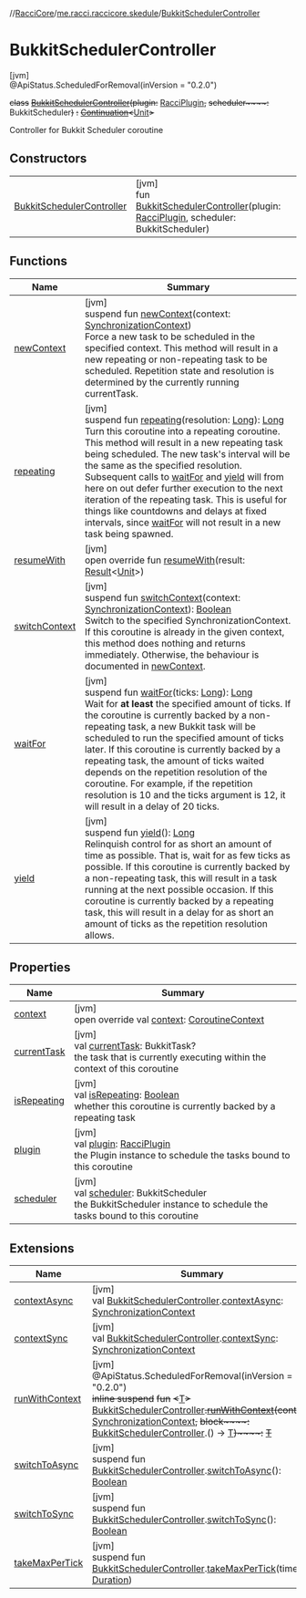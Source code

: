 //[RacciCore](../../../index.md)/[me.racci.raccicore.skedule](../index.md)/[BukkitSchedulerController](index.md)

# BukkitSchedulerController

[jvm]\
@ApiStatus.ScheduledForRemoval(inVersion = "0.2.0")

~~class~~ [~~BukkitSchedulerController~~](index.md)~~(~~~~plugin~~~~:~~ [RacciPlugin](../../me.racci.raccicore/-racci-plugin/index.md)~~,~~ ~~scheduler~~~~:~~ BukkitScheduler~~)~~ ~~:~~ [~~Continuation~~](https://kotlinlang.org/api/latest/jvm/stdlib/kotlin.coroutines/-continuation/index.html)~~&lt;~~[Unit](https://kotlinlang.org/api/latest/jvm/stdlib/kotlin/-unit/index.html)~~&gt;~~ 

Controller for Bukkit Scheduler coroutine

## Constructors

| | |
|---|---|
| [BukkitSchedulerController](-bukkit-scheduler-controller.md) | [jvm]<br>fun [BukkitSchedulerController](-bukkit-scheduler-controller.md)(plugin: [RacciPlugin](../../me.racci.raccicore/-racci-plugin/index.md), scheduler: BukkitScheduler) |

## Functions

| Name | Summary |
|---|---|
| [newContext](new-context.md) | [jvm]<br>suspend fun [newContext](new-context.md)(context: [SynchronizationContext](../-synchronization-context/index.md))<br>Force a new task to be scheduled in the specified context. This method will result in a new repeating or non-repeating task to be scheduled. Repetition state and resolution is determined by the currently running currentTask. |
| [repeating](repeating.md) | [jvm]<br>suspend fun [repeating](repeating.md)(resolution: [Long](https://kotlinlang.org/api/latest/jvm/stdlib/kotlin/-long/index.html)): [Long](https://kotlinlang.org/api/latest/jvm/stdlib/kotlin/-long/index.html)<br>Turn this coroutine into a repeating coroutine. This method will result in a new repeating task being scheduled. The new task's interval will be the same as the specified resolution. Subsequent calls to [waitFor](wait-for.md) and [yield](yield.md) will from here on out defer further execution to the next iteration of the repeating task. This is useful for things like countdowns and delays at fixed intervals, since [waitFor](wait-for.md) will not result in a new task being spawned. |
| [resumeWith](resume-with.md) | [jvm]<br>open override fun [resumeWith](resume-with.md)(result: [Result](https://kotlinlang.org/api/latest/jvm/stdlib/kotlin/-result/index.html)&lt;[Unit](https://kotlinlang.org/api/latest/jvm/stdlib/kotlin/-unit/index.html)&gt;) |
| [switchContext](switch-context.md) | [jvm]<br>suspend fun [switchContext](switch-context.md)(context: [SynchronizationContext](../-synchronization-context/index.md)): [Boolean](https://kotlinlang.org/api/latest/jvm/stdlib/kotlin/-boolean/index.html)<br>Switch to the specified SynchronizationContext. If this coroutine is already in the given context, this method does nothing and returns immediately. Otherwise, the behaviour is documented in [newContext](new-context.md). |
| [waitFor](wait-for.md) | [jvm]<br>suspend fun [waitFor](wait-for.md)(ticks: [Long](https://kotlinlang.org/api/latest/jvm/stdlib/kotlin/-long/index.html)): [Long](https://kotlinlang.org/api/latest/jvm/stdlib/kotlin/-long/index.html)<br>Wait for **at least** the specified amount of ticks. If the coroutine is currently backed by a non-repeating task, a new Bukkit task will be scheduled to run the specified amount of ticks later. If this coroutine is currently backed by a repeating task, the amount of ticks waited depends on the repetition resolution of the coroutine. For example, if the repetition resolution is 10 and the ticks argument is 12, it will result in a delay of 20 ticks. |
| [yield](yield.md) | [jvm]<br>suspend fun [yield](yield.md)(): [Long](https://kotlinlang.org/api/latest/jvm/stdlib/kotlin/-long/index.html)<br>Relinquish control for as short an amount of time as possible. That is, wait for as few ticks as possible. If this coroutine is currently backed by a non-repeating task, this will result in a task running at the next possible occasion. If this coroutine is currently backed by a repeating task, this will result in a delay for as short an amount of ticks as the repetition resolution allows. |

## Properties

| Name | Summary |
|---|---|
| [context](context.md) | [jvm]<br>open override val [context](context.md): [CoroutineContext](https://kotlinlang.org/api/latest/jvm/stdlib/kotlin.coroutines/-coroutine-context/index.html) |
| [currentTask](current-task.md) | [jvm]<br>val [currentTask](current-task.md): BukkitTask?<br>the task that is currently executing within the context of this coroutine |
| [isRepeating](is-repeating.md) | [jvm]<br>val [isRepeating](is-repeating.md): [Boolean](https://kotlinlang.org/api/latest/jvm/stdlib/kotlin/-boolean/index.html)<br>whether this coroutine is currently backed by a repeating task |
| [plugin](plugin.md) | [jvm]<br>val [plugin](plugin.md): [RacciPlugin](../../me.racci.raccicore/-racci-plugin/index.md)<br>the Plugin instance to schedule the tasks bound to this coroutine |
| [scheduler](scheduler.md) | [jvm]<br>val [scheduler](scheduler.md): BukkitScheduler<br>the BukkitScheduler instance to schedule the tasks bound to this coroutine |

## Extensions

| Name | Summary |
|---|---|
| [contextAsync](../../me.racci.raccicore.utils.extensions/context-async.md) | [jvm]<br>val [BukkitSchedulerController](index.md).[contextAsync](../../me.racci.raccicore.utils.extensions/context-async.md): [SynchronizationContext](../-synchronization-context/index.md) |
| [contextSync](../../me.racci.raccicore.utils.extensions/context-sync.md) | [jvm]<br>val [BukkitSchedulerController](index.md).[contextSync](../../me.racci.raccicore.utils.extensions/context-sync.md): [SynchronizationContext](../-synchronization-context/index.md) |
| [runWithContext](../run-with-context.md) | [jvm]<br>@ApiStatus.ScheduledForRemoval(inVersion = "0.2.0")<br>~~inline suspend~~ ~~fun~~ ~~&lt;~~[T](../run-with-context.md)~~&gt;~~ [BukkitSchedulerController](index.md)~~.~~[~~runWithContext~~](../run-with-context.md)~~(~~~~context~~~~:~~ [SynchronizationContext](../-synchronization-context/index.md)~~,~~ ~~block~~~~:~~ [BukkitSchedulerController](index.md).() -&gt; [T](../run-with-context.md)~~)~~~~:~~ [~~T~~](../run-with-context.md) |
| [switchToAsync](../../me.racci.raccicore.utils.extensions/switch-to-async.md) | [jvm]<br>suspend fun [BukkitSchedulerController](index.md).[switchToAsync](../../me.racci.raccicore.utils.extensions/switch-to-async.md)(): [Boolean](https://kotlinlang.org/api/latest/jvm/stdlib/kotlin/-boolean/index.html) |
| [switchToSync](../../me.racci.raccicore.utils.extensions/switch-to-sync.md) | [jvm]<br>suspend fun [BukkitSchedulerController](index.md).[switchToSync](../../me.racci.raccicore.utils.extensions/switch-to-sync.md)(): [Boolean](https://kotlinlang.org/api/latest/jvm/stdlib/kotlin/-boolean/index.html) |
| [takeMaxPerTick](../../me.racci.raccicore.utils.extensions/take-max-per-tick.md) | [jvm]<br>suspend fun [BukkitSchedulerController](index.md).[takeMaxPerTick](../../me.racci.raccicore.utils.extensions/take-max-per-tick.md)(time: [Duration](https://kotlinlang.org/api/latest/jvm/stdlib/kotlin.time/-duration/index.html)) |
